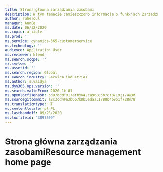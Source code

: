 ```yaml
---
title: Strona główna zarządzania zasobami
description: W tym temacie zamieszczono informacje o funkcjach Zarządzania zasobami w Dynamics 365 Project operations.
author: ruhercul
manager: AnnBe
ms.date: 06/22/2020
ms.topic: article
ms.prod: ''
ms.service: dynamics-365-customerservice
ms.technology: ''
audience: Application User
ms.reviewer: kfend
ms.search.scope: ''
ms.custom: ''
ms.assetid: ''
ms.search.region: Global
ms.search.industry: Service industries
ms.author: suvaidya
ms.dyn365.ops.version: ''
ms.search.validFrom: 2020-10-01
ms.openlocfilehash: 3d07dddf017afb5642ca96883b78f8719217aa3d
ms.sourcegitcommit: a2c3cd49a3b667b8b5edaa31788b4b9b1f728d78
ms.translationtype: HT
ms.contentlocale: pl-PL
ms.lasthandoff: 09/28/2020
ms.locfileid: "3897509"
---
```

# <a name="resource-management-home-page"></a><span data-ttu-id="c11f6-103">Strona główna zarządzania zasobami</span><span class="sxs-lookup"><span data-stu-id="c11f6-103">Resource management home page</span></span>
